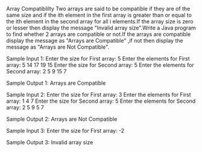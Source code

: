 Array Compatiblilty
Two arrays are said to be compatible if they are of the same size and if the ith element in the first array is greater than or equal to the ith element in the second array for all i elements.If the array size is zero or lesser then display the message "Invalid array size".Write a Java program to find whether 2 arrays are compatible or not.If the arrays are compatible display the message as "Arrays are Compatible" ,if not then display the message as "Arrays are Not Compatible".

Sample Input 1:
Enter the size for First array:
5
Enter the elements for First array:
5
14
17
19
15
Enter the size for Second array:
5
Enter the elements for Second array:
2
5
9
15
7

Sample Output 1:
Arrays are Compatible

Sample Input 2:
Enter the size for First array:
3
Enter the elements for First array:
1
4
7
Enter the size for Second array:
5
Enter the elements for Second array:
2
5
9
5
7

Sample Output 2:
Arrays are Not Compatible

Sample Input 3:
Enter the size for First array:
-2

Sample Output 3:
Invalid array size
